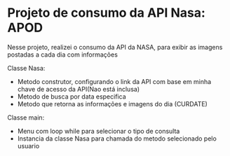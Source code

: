 # Projeto de consumo da API Nasa: APOD

Nesse projeto, realizei o consumo da API da NASA, para exibir as imagens postadas a cada dia com informações <br>

Classe Nasa: <br>
<ul>
  <li>
    Metodo construtor, configurando o link da API com base em minha chave de acesso da API(Nao está inclusa)
  </li>
  <li>
    Metodo de busca por data especifica
  </li>
  <li>
    Metodo que retorna as informações e imagens do dia (CURDATE)
  </li>
</ul>
Classe main: <br>
<ul>
  <li>
    Menu com loop while para selecionar o tipo de consulta
  </li>
  <li>
    Instancia da classe Nasa para chamada do metodo selecionado pelo usuario
  </li>
  
</ul>
